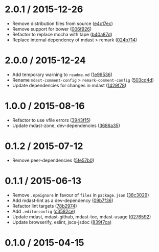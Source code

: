 <!--remark setext-->

<!--lint disable no-multiple-toplevel-headings-->

2.0.1 / 2015-12-26
==================

*   Remove distribution files from source ([e4c17ec](https://github.com/wooorm/remark-comment-config/commit/e4c17ec))
*   Remove support for bower ([006f926](https://github.com/wooorm/remark-comment-config/commit/006f926))
*   Refactor to replace mocha with tape ([b40a87d](https://github.com/wooorm/remark-comment-config/commit/b40a87d))
*   Replace internal dependency of mdast > remark ([024b714](https://github.com/wooorm/remark-comment-config/commit/024b714))

2.0.0 / 2015-12-24
==================

*   Add temporary warning to `readme.md` ([1e99536](https://github.com/wooorm/remark-comment-config/commit/1e99536))
*   Rename `mdast-comment-config` > `remark-comment-config` ([503cd4d](https://github.com/wooorm/remark-comment-config/commit/503cd4d))
*   Update dependencies for changes in mdast ([1429f78](https://github.com/wooorm/remark-comment-config/commit/1429f78))

1.0.0 / 2015-08-16
==================

*   Refactor to use vfile errors ([3943f15](https://github.com/wooorm/remark-comment-config/commit/3943f15))
*   Update mdast-zone, dev-dependencies ([3686a35](https://github.com/wooorm/remark-comment-config/commit/3686a35))

0.1.2 / 2015-07-12
==================

*   Remove peer-dependencies ([5fe57b0](https://github.com/wooorm/remark-comment-config/commit/5fe57b0))

0.1.1 / 2015-06-13
==================

*   Remove `.npmignore` in favour of `files` in `package.json` ([38c3029](https://github.com/wooorm/remark-comment-config/commit/38c3029))
*   Add mdast-lint as a dev-dependency ([09b7f36](https://github.com/wooorm/remark-comment-config/commit/09b7f36))
*   Refactor lint targets ([78b2974](https://github.com/wooorm/remark-comment-config/commit/78b2974))
*   Add `.editorconfig` ([c3582ce](https://github.com/wooorm/remark-comment-config/commit/c3582ce))
*   Update mdast, mdast-github, mdast-toc, mdast-usage ([0276592](https://github.com/wooorm/remark-comment-config/commit/0276592))
*   Update browserify, eslint, jscs-jsdoc ([839f7ca](https://github.com/wooorm/remark-comment-config/commit/839f7ca))

0.1.0 / 2015-04-15
==================
